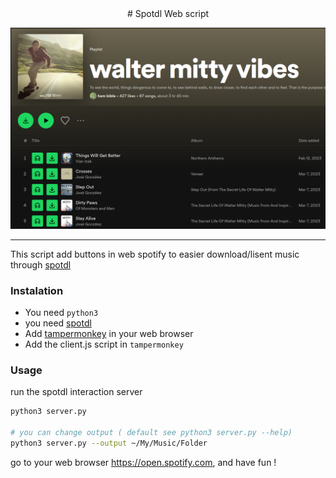 <div align="center">
# Spotdl Web script

![preview](./_images/preview.png)
</div>

______________________________________________________________________

This script add buttons in web spotify to easier download/lisent music through [spotdl](https://github.com/spotDL/spotify-downloader)

### Instalation
 - You need `python3`
 - you need [spotdl](https://github.com/spotDL/spotify-downloader?tab=readme-ov-file#installation)
 - Add [tampermonkey](https://www.tampermonkey.net/) in your web browser
 - Add the client.js script in `tampermonkey`

### Usage
run the spotdl interaction server
```sh
python3 server.py

# you can change output ( default see python3 server.py --help)
python3 server.py --output ~/My/Music/Folder
```

go to your web browser https://open.spotify.com, and have fun !